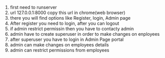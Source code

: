 1. first need to runserver
2. url 127.0.0.1:8000 copy this url in chrome(web browser)
3. there you will find options like Register, login, Admin page
4. After register you need to login, after you can logout
5. if admin restrict permissin then you have to contacty admin
6. admin have to create superuser in order to make changes on enployees
7. after superuser you have to login in Admin Page portal
8. admin can make changes on employees details
9. admin can restrict permissions from employees
